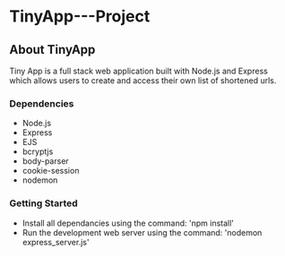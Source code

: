 # TinyApp---Project

## About TinyApp
Tiny App is a full stack web application built with Node.js and Express which allows users to create and access their own list of shortened urls.

### Dependencies
* Node.js
* Express
* EJS
* bcryptjs
* body-parser
* cookie-session
* nodemon

### Getting Started
* Install all dependancies using the command: 'npm install'
* Run the development web server using the command: 'nodemon express_server.js'
